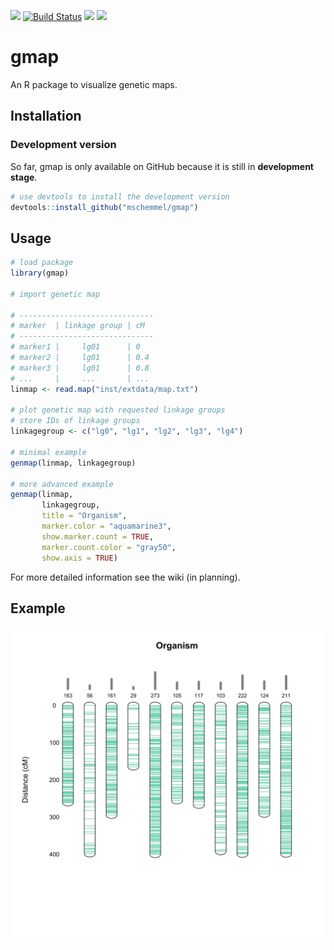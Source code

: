 [![](https://img.shields.io/badge/lifecycle-maturing-blue.svg)](https://www.tidyverse.org/lifecycle/#maturing)
[![Build Status](https://travis-ci.org/mschemmel/gmap.svg?branch=master)](https://travis-ci.org/mschemmel/gmap)
[![](https://img.shields.io/github/languages/code-size/mschemmel/gmap.svg)](https://github.com/mschemmel/gmap)
[![](https://img.shields.io/github/last-commit/mschemmel/gmap.svg)](https://github.com/mschemmel/gmap/commits/master)

# gmap
An R package to visualize genetic maps.


## Installation
### Development version
So far, gmap is only available on GitHub because it is still in __development stage__.

```r
# use devtools to install the development version
devtools::install_github("mschemmel/gmap")
```

## Usage
```r
# load package
library(gmap)

# import genetic map

# ------------------------------
# marker  | linkage group | cM
# ------------------------------
# marker1 |     lg01      | 0
# marker2 |     lg01      | 0.4
# marker3 |     lg01      | 0.8
# ...     |     ...       | ...
linmap <- read.map("inst/extdata/map.txt")

# plot genetic map with requested linkage groups
# store IDs of linkage groups
linkagegroup <- c("lg0", "lg1", "lg2", "lg3", "lg4") 

# minimal example
genmap(linmap, linkagegroup)

# more advanced example
genmap(linmap,
       linkagegroup, 
       title = "Organism", 
       marker.color = "aquamarine3",
       show.marker.count = TRUE,
       marker.count.color = "gray50",
       show.axis = TRUE)
```

For more detailed information see the wiki (in planning).

## Example

<p align="center">
<img src="/inst/extdata/example.svg" width:"50%">
</p>
